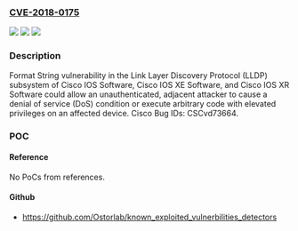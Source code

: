 ### [CVE-2018-0175](https://cve.mitre.org/cgi-bin/cvename.cgi?name=CVE-2018-0175)
![](https://img.shields.io/static/v1?label=Product&message=Cisco%20IOS%2C%20IOS%20XE%2C%20and%20IOS%20XR&color=blue)
![](https://img.shields.io/static/v1?label=Version&message=n%2Fa&color=blue)
![](https://img.shields.io/static/v1?label=Vulnerability&message=CWE-119&color=brighgreen)

### Description

Format String vulnerability in the Link Layer Discovery Protocol (LLDP) subsystem of Cisco IOS Software, Cisco IOS XE Software, and Cisco IOS XR Software could allow an unauthenticated, adjacent attacker to cause a denial of service (DoS) condition or execute arbitrary code with elevated privileges on an affected device. Cisco Bug IDs: CSCvd73664.

### POC

#### Reference
No PoCs from references.

#### Github
- https://github.com/Ostorlab/known_exploited_vulnerbilities_detectors


